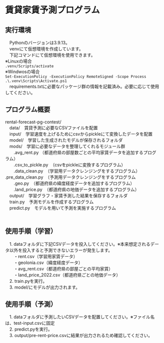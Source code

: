# 賃貸家賃予測プログラム

## 実行環境
　Pythonのバージョンは3.9.13。  
　venvにて仮想環境を作成しています。  
　下記コマンドにて仮想環境を使用できます。  
  ※Linuxの場合  
    `.venv/Scripts/activate`  
  ※Windwosの場合  
    ```
    Set-ExecutionPolicy -ExecutionPolicy RemoteSigned -Scope Process
    .\.venv\Scripts\Activate.ps1
    ```  
　requirements.txtに必要なパッケージ群の情報を記載済み。必要に応じて使用してください。  

## プログラム概要
 rental-forecast-pg-contest/  
　data/　賃貸予測に必要なCSVファイルを配置  
　input/　学習速度を上げるためにcsvからpickleにて変換したデータを配置  
　model/　学習した生成されたモデルが保存されるフォルダ  
　mods/　学習に必要なデータを整理してくれるモジュール群  
　　.avg_rent.py （都道府県の部屋数ごとの平均家賃データを追加するプログラム）  
　　.csv_to_pickle.py　（csvをpickleに変換するプログラム）  
　　.data_clean.py　（学習用データクレンジングをするプログラム） 
    .pre_data_clean.py　（予測用データクレンジングをするプログラム  
　　.geo.py　（都道府県の緯度経度データを追加するプログラム）  
　　.land_price.py　（都道府県の地価データを追加するプログラム）  
　output/　学習グラフ・家賃予測した結果を保存するフォルダ  
　train.py　予測モデルを作成するプログラム  
　predict.py　モデルを用いて予測を実施するプログラム  
　
## 使用手順（学習）  
　1. dataフォルダに下記CSVデータを投入してください。※本来想定されるデータ以外を投入すると予測できないエラーが発生します。  
　　・rent.csv（学習用家賃データ）  
　　・geolonia.csv（緯度経度データ）  
　　・avg_rent.csv（都道府県の部屋ごとの平均家賃）  
　　・land_price_2022.csv（都道府県ごとの地価データ）  
　2. train.pyを実行。  
　3. model/にモデルが出力されます。  


## 使用手順（予測）
　1. dataフォルダに予測したいCSVデータを配置してください。※ファイル名は、test-input.csvに固定  
　2. predict.pyを実行。  
　3. output/pre-rent-price.csvに結果が出力されるため確認してください。  
